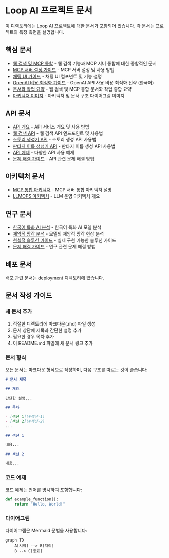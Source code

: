 # Loop AI 프로젝트 문서

이 디렉토리에는 Loop AI 프로젝트에 대한 문서가 포함되어 있습니다. 각 문서는 프로젝트의 특정 측면을 설명합니다.

## 핵심 문서

- [웹 검색 및 MCP 통합](./WEBSEARCH_MCP_INTEGRATION.md) - 웹 검색 기능과 MCP 서버 통합에 대한 종합적인 문서
- [MCP 서버 설정 가이드](./MCP_SETUP_GUIDE.md) - MCP 서버 설정 및 사용 방법
- [채팅 UI 가이드](./CHAT_UI_GUIDE.md) - 채팅 UI 컴포넌트 및 기능 설명
- [OpenAI 비용 최적화 가이드](./OPENAI_COST_OPTIMIZATION_KR.md) - OpenAI API 사용 비용 최적화 전략 (한국어)
- [문서화 작업 요약](./DOCUMENTATION_SUMMARY.md) - 웹 검색 및 MCP 통합 문서화 작업 종합 요약
- [아키텍처 이미지](./ARCHITECTURE_IMAGES.md) - 아키텍처 및 문서 구조 다이어그램 이미지

## API 문서

- [API 개요](./api/README.md) - API 서비스 개요 및 사용 방법
- [웹 검색 API](./api/web-search-api.md) - 웹 검색 API 엔드포인트 및 사용법
- [스토리 생성기 API](./api/story-generator.md) - 스토리 생성 API 사용법
- [판타지 이름 생성기 API](./api/fantasy-names.md) - 판타지 이름 생성 API 사용법
- [API 예제](./api/examples.md) - 다양한 API 사용 예제
- [문제 해결 가이드](./api/troubleshooting.md) - API 관련 문제 해결 방법

## 아키텍처 문서

- [MCP 통합 아키텍처](./architecture/MCP_INTEGRATION.md) - MCP 서버 통합 아키텍처 설명
- [LLMOPS 아키텍처](./architecture/LLMOPS_ARCHITECTURE.md) - LLM 운영 아키텍처 개요

## 연구 문서

- [한국어 특화 AI 분석](./research/KOREAN_SPECIALIZED_AI_ANALYSIS.md) - 한국어 특화 AI 모델 분석
- [재앙적 망각 분석](./research/CATASTROPHIC_FORGETTING_ANALYSIS.md) - 모델의 재앙적 망각 현상 분석
- [현실적 솔루션 가이드](./research/REALISTIC_SOLUTION_GUIDE.md) - 실제 구현 가능한 솔루션 가이드
- [문제 해결 가이드](./research/TROUBLESHOOTING_GUIDE.md) - 연구 관련 문제 해결 방법

## 배포 문서

배포 관련 문서는 [deployment](./deployment) 디렉토리에 있습니다.

## 문서 작성 가이드

### 새 문서 추가

1. 적절한 디렉토리에 마크다운(.md) 파일 생성
2. 문서 상단에 제목과 간단한 설명 추가
3. 필요한 경우 목차 추가
4. 이 README.md 파일에 새 문서 링크 추가

### 문서 형식

모든 문서는 마크다운 형식으로 작성하며, 다음 구조를 따르는 것이 좋습니다:

```markdown
# 문서 제목

## 개요

간단한 설명...

## 목차

- [섹션 1](#섹션-1)
- [섹션 2](#섹션-2)
...

## 섹션 1

내용...

## 섹션 2

내용...
```

### 코드 예제

코드 예제는 언어를 명시하여 포함합니다:

```python
def example_function():
    return "Hello, World!"
```

### 다이어그램

다이어그램은 Mermaid 문법을 사용합니다:

```mermaid
graph TD
    A[시작] --> B[처리]
    B --> C[종료]
``` 